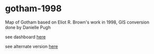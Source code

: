 # gotham-1998
 Map of Gotham based on Eliot R. Brown's work in 1998, GIS conversion done by Danielle Pugh

 see dashboard [here](https://www.arcgis.com/apps/opsdashboard/index.html#/03bdb383c96a4a2ba41c30daccb4730f)

 see alternate version [here](https://anthonyblackham.com/gotham-1998/)
